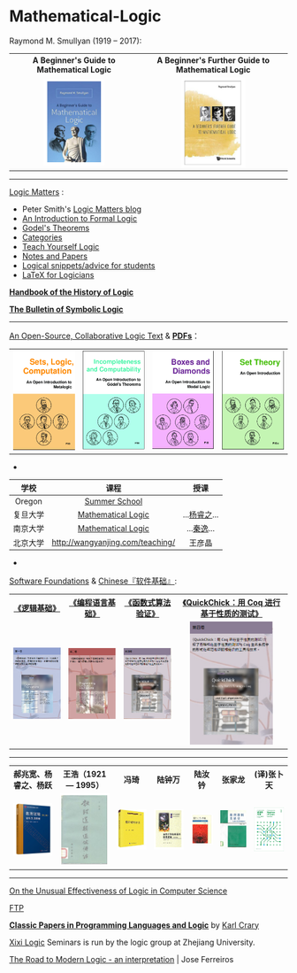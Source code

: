# Mathematical-Logic

Raymond M. Smullyan (1919 – 2017):

<table>
<tr>
<th><a>A Beginner's Guide to Mathematical Logic</a></th>
<th><a>A Beginner's Further Guide to Mathematical Logic</a></th>
</tr>
<tr>
<td><a><center><img width="110px" src="./images/Guide.png"/></center></a></td>
<td><a><center><img width="115px" src="./images/Further.png"/></center></a></td>
</tr>
</table>

******

[Logic Matters](https://www.logicmatters.net) :
- Peter Smith's [Logic Matters blog](https://www.logicmatters.net/blogfront)
- [An Introduction to Formal Logic](https://www.logicmatters.net/ifl)
- [Godel's Theorems](https://www.logicmatters.net/igt)
- [Categories](https://www.logicmatters.net/categories)
- [Teach Yourself Logic](https://www.logicmatters.net/tyl)
- [Notes and Papers](https://www.logicmatters.net/yet-more-logic)
- [Logical snippets/advice for students](https://www.logicmatters.net/students)
- [LaTeX for Logicians](https://www.logicmatters.net/latex-for-logicians)

**[Handbook of the History of Logic](https://www.elsevier.com/books/book-series/handbook-of-the-history-of-logic)**

**[The Bulletin of Symbolic Logic](https://dblp.org/db/journals/bsl/index.html)**

*****
[An Open-Source, Collaborative Logic Text](https://openlogicproject.org) & <u>[**PDFs**](https://builds.openlogicproject.org)</u>：
<table>
<tr>
<td><a href="https://slc.openlogicproject.org/"><img width="135px" src="./images/SetsLogicComputation.png"/></a></td>
<td><a href="https://ic.openlogicproject.org/"><img width="135px" src="./images/IncompletenessAndComputability.png"/></a></td>
<td><a href="https://bd.openlogicproject.org/"><img width="135px" src="./images/BoxesAndDiamonds.png"/></a></td>
<td><a href="https://builds.openlogicproject.org/courses/set-theory/"><img width="135px" src="./images/SetTheory.png"/></a></td>
</tr>
</table>

-

|学校 |课程 |授课 |
|:-----:|:----:|:----:|
| Oregon  | [Summer School](https://www.cs.uoregon.edu/research/summerschool/archives.html) |  |
|复旦大学 | <u>[Mathematical Logic](http://logic.fudan.edu.cn/)</u>  | ...[杨睿之](https://aplacenearby.ggr.fun)...|
| 南京大学  | <u>[Mathematical Logic](https://yiqinnju.github.io/course/MathLogic/MathLogic.html) |  ...[秦逸](https://yiqinnju.github.io/)...|
|北京大学 |  http://wangyanjing.com/teaching/ | 王彦晶|

-

[Software Foundations](https://softwarefoundations.cis.upenn.edu) & <u>Chinese『[软件基础](https://coq-zh.github.io/SF-zh/)』</u>:

<table>
<tr>
<th><a href="https://coq-zh.github.io/SF-zh/lf-current/index.html">《逻辑基础》</a></th>
<th><a href="https://coq-zh.github.io/SF-zh/plf-current/index.html">《编程语言基础》</a></th>
<th><a href="https://coq-zh.github.io/SF-zh/vfa-current/index.html">《函数式算法验证》</a></th>
<th><a href="https://coq-zh.github.io/SF-zh/qc-current/index.html">《QuickChick：用 Coq 进行基于性质的测试》</a></th>
</tr>
<tr>
<td><a href="https://coq-zh.github.io/SF-zh/lf-current/index.html"><img width="150px" src="./images/第一卷.png"/></a></td>
<td><a href="https://coq-zh.github.io/SF-zh/plf-current/index.html"><img width="150px" src="./images/第二卷.png"/></a></td>
<td><a href="https://coq-zh.github.io/SF-zh/vfa-current/index.html"><img width="150px" src="./images/第三卷.png"/></a></td>
<td><center><a href="https://coq-zh.github.io/SF-zh/qc-current/index.html"><img width="150px" src="./images/第四卷.png"/></center></a></td>
</tr>
</table>

******
<table>
<tr>
<th><a>郝兆宽、杨睿之、杨跃</a></th>
<th><a>王浩（1921 — 1995）</a></th>
<th><a>冯琦</a></th>
<th><a>陆钟万</a></th>
<th><a>陆汝钤</a></th>
<th><a>张家龙</a></th>
<th><a>(译)张卜天</a></th>
</tr>
<tr>
<td><a><img width="115px" src="./images/数理逻辑证明及其限度.png"/></a></td>
<td><a><img width="100px" src="./images/数理逻辑通俗讲话.png"/></a></td>
<td><a><img width="115px" src="./images/数理逻辑导引.png"/></a></td>
<td><a><img width="115px" src="./images/面向计算机科学的数理逻辑.png"/></a></td>
<td><a><img width="80px" src="./images/陆汝钤.png"/></a></td>
<td><a><img width="100px" src="./images/数理逻辑发展史.jpg"/></a></td>
<td><a><img width="100px" src="./images/逻辑的引擎.jpg"/></a></td>
</tr>
</table>

*****

<u>On the Unusual Effectiveness of Logic in Computer Science</u>   

[FTP](http://okmij.org/ftp/)

**[Classic Papers in Programming Languages and Logic](https://www.cs.cmu.edu/~crary/819-f09/)** by [Karl Crary](https://www.cs.cmu.edu/~crary/)

[Xixi Logic](https://www.xixilogic.org/) Seminars is run by the logic group at Zhejiang University. 

<u>The Road to Modern Logic - an interpretation</u>     |     Jose Ferreiros 



